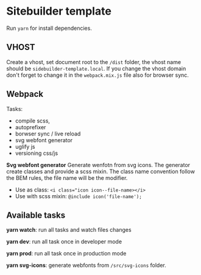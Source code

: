 Sitebuilder template
===================
Run `yarn` for install dependencies.

VHOST
-------------
Create a vhost, set document root to the `/dist` folder, the vhost name should be `sidebuilder-template.local`. If you
change the vhost domain don't forget to change it in the `webpack.mix.js` file also for browser sync.

Webpack
-------------
Tasks:

- compile scss,
- autoprefixer
- borwser sync / live reload
- svg webfont generator
- uglify js
- versioning css/js

**Svg webfont generator**
Generate wenfotn from svg icons. The generator create classes and provide a scss mixin. The class name convention follow
the BEM rules, the file name will be the modifier.

* Use as class: `<i class="icon icon--file-name></i>`
* Use with scss mixin: `@include icon('file-name');`

Available tasks
-------------
**yarn watch**: run all tasks and watch files changes

**yarn dev**: run all task once in developer mode

**yarn prod**: run all task once in production mode

**yarn svg-icons**: generate webfonts from `/src/svg-icons` folder.
